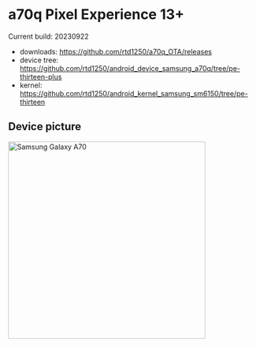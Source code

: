 # a70q Pixel Experience 13+

Current build: 20230922

- downloads: https://github.com/rtd1250/a70q_OTA/releases
- device tree: https://github.com/rtd1250/android_device_samsung_a70q/tree/pe-thirteen-plus
- kernel: https://github.com/rtd1250/android_kernel_samsung_sm6150/tree/pe-thirteen

## Device picture

<img src="https://m.media-amazon.com/images/I/81mL1nhwhFL._AC_SL1500_.jpg" alt="Samsung Galaxy A70" width="400"/>
